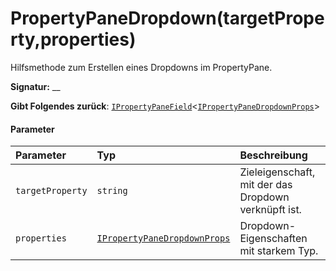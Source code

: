 # <a name="propertypanedropdowntargetpropertyproperties"></a>PropertyPaneDropdown(targetProperty,properties)




Hilfsmethode zum Erstellen eines Dropdowns im PropertyPane.

**Signatur:** __

**Gibt Folgendes zurück**: [`IPropertyPaneField`](../sp-webpart-base/ipropertypanefield.md)<[`IPropertyPaneDropdownProps`](../sp-webpart-base/ipropertypanedropdownprops.md)>





#### <a name="parameters"></a>Parameter


| Parameter    | Typ    | Beschreibung |
|:-------------|:---------------|:------------|
| `targetProperty`    | `string` | Zieleigenschaft, mit der das Dropdown verknüpft ist. |
| `properties`    | [`IPropertyPaneDropdownProps`](../sp-webpart-base/ipropertypanedropdownprops.md) | Dropdown-Eigenschaften mit starkem Typ. |


